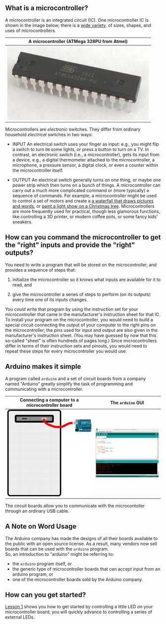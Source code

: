 ## What is a microcontroller? ##

A microcontroller is an integrated circuit (IC).  One microcontroller
IC is shown in the image below; there is a 
[wide variety](https://en.wikipedia.org/wiki/List_of_common_microcontrollers).
of sizes, shapes, and uses of microcontrollers.

| A microcontroller (ATMega 328PU from Atmel) |
|:-------------------------------------------:|
| ![](images/atmega328.png)                   |

Microcontrollers are *electronic* switches.  They differ from
ordinary household *electrical* switches in two ways:

* INPUT
    An electrical switch uses your finger as input: e.g., you might 
    flip a switch to turn `ON` some lights, or press a button to turn on
    a TV.  In contrast, an electronic switch (i.e., a microcontroller), 
    gets its input from a device, e.g., a digital thermometer attached to 
    the microcontroller, a microphone, a pressure sensor, a digital clock, 
    or even a counter within the microcontroller itself.

* OUTPUT
    An electrical switch generally turns on one thing, or maybe one power strip
    which then turns on a bunch of things.  A microcontroller can carry out a
    much more complicated command or (more typically) a sequence of commands. For example, 
    a microcontroller might be used to control a set of motors and create a 
    [a waterfall that draws pictures and words](http://www.3ders.org/articles/20160509-3d-printed-water-curtain-makes-waves-at-temps-de-flors-flower-show-in-girona-spain.html), or 
    [paint a light show on a Christmas tree](https://youtu.be/okyO1Fze7Jo).
    Microcontrollers are more frequently used for practical, though less glamorous functions,
    like controlling a 3D printer, or modern coffee pots, or some fancy kids' sneakers.

## How can you command the microcontroller to get the "right" inputs and provide the "right" outputs? ##

You need to write a program that will be stored on the microcontroller,
and provides a sequence of steps that:

1.  initialize the microcontroller so it knows what inputs are available for
it to read, and 

2.  give the microcontroller a series of steps to perform (on its outputs) every
time one of its inputs changes.

You *could* write that program by using the instruction set for your
microcontroller that came in the manufacturer's instruction sheet for that IC.  
To install your program on the microcontroller, you would need to build a special
circuit connecting the output of your computer to the right pins on the 
microcontroller; the pins used for input and output are also given in the
manufacturer's instruction sheet.  (You may have guessed by now that this
so-called "sheet" is often hundreds of pages long.)  Since microcontrollers 
differ in terms of their instruction sets and pinouts, you would need to
repeat these steps for every microcontroller you would use.

## Arduino makes it simple ##

A program called `arduino` and a set of circuit boards from a company named
"Arduino" greatly simplify the task of programming and communicating with
a microcontroller.

| Connecting a computer to a microcontroller board | The `arduino` GUI         |
|:------------------------------------------------:|:-------------------------:|
| ![](images/desktop-usb.png)                      | ![](images/guipic.png)    |

The circuit boards allow you to communicate with the microcontoller through an 
ordinary USB cable.

## A Note on Word Usage ##

The Arduino company has made the designs of all their boards available to the public 
with an open source license.  As a result, many vendors now sell boards that 
can be used with the `arduino` program.  
So, an introduction to "arduino" might be referring to:

* the `arduino` program itself, or 
* the generic type of microcontroller boards that can accept input from an arduino program, or 
* one of the microcontroller boards sold by the Arduino company.  

## How can you get started? ##

[Lesson 1](1-LED) shows you how to get started by controlling a little LED
on your microcontroller board; you will quickly advance to controlling
a series of external LEDs.
